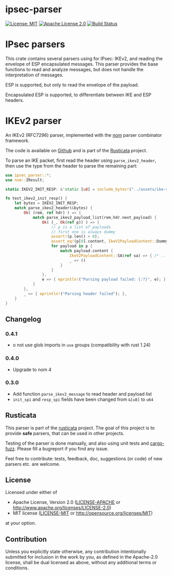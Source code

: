 # ipsec-parser

[![License: MIT](https://img.shields.io/badge/License-MIT-yellow.svg)](./LICENSE-MIT)
[![Apache License 2.0](https://img.shields.io/badge/License-Apache%202.0-blue.svg)](./LICENSE-APACHE)
[![Build Status](https://travis-ci.org/rusticata/ipsec-parser.svg?branch=master)](https://travis-ci.org/rusticata/ipsec-parser)

<!-- cargo-sync-readme start -->

# IPsec parsers

This crate contains several parsers using for IPsec: IKEv2, and reading the envelope of ESP
encapsulated messages.
This parser provides the base functions to read and analyze messages, but does not handle the
interpretation of messages.

ESP is supported, but only to read the envelope of the payload.

Encapsulated ESP is supported, to differentiate between IKE and ESP headers.

# IKEv2 parser

An IKEv2 (RFC7296) parser, implemented with the [nom](https://github.com/Geal/nom)
parser combinator framework.

The code is available on [Github](https://github.com/rusticata/ipsec-parser)
and is part of the [Rusticata](https://github.com/rusticata) project.

To parse an IKE packet, first read the header using `parse_ikev2_header`, then use the type
from the header to parse the remaining part:


```rust
use ipsec_parser::*;
use nom::IResult;

static IKEV2_INIT_RESP: &'static [u8] = include_bytes!("../assets/ike-sa-init-resp.bin");

fn test_ikev2_init_resp() {
    let bytes = IKEV2_INIT_RESP;
    match parse_ikev2_header(&bytes) {
        Ok( (rem, ref hdr) ) => {
            match parse_ikev2_payload_list(rem,hdr.next_payload) {
                Ok( (_, Ok(ref p)) ) => {
                    // p is a list of payloads
                    // first one is always dummy
                    assert!(p.len() > 0);
                    assert_eq!(p[0].content, IkeV2PayloadContent::Dummy);
                    for payload in p {
                        match payload.content {
                            IkeV2PayloadContent::SA(ref sa) => { /* .. */ },
                            _ => ()
                        }
                    }
                },
                e => { eprintln!("Parsing payload failed: {:?}", e); },
            }
        },
        _ => { eprintln!("Parsing header failed"); },
    }
}
```

<!-- cargo-sync-readme end -->

## Changelog

### 0.4.1

- o not use glob imports in `use` groups (compatibility with rust 1.24)

### 0.4.0

- Upgrade to nom 4

### 0.3.0

* Add function `parse_ikev2_message` to read header and payload list
* `init_spi` and `resp_spi` fields have been changed from `&[u8]` to `u64`

## Rusticata

This parser is part of the [rusticata](https://github.com/rusticata) project.
The goal of this project is to provide **safe** parsers, that can be used in other projects.

Testing of the parser is done manually, and also using unit tests and
[cargo-fuzz](https://github.com/rust-fuzz/cargo-fuzz). Please fill a bugreport if you find any issue.

Feel free to contribute: tests, feedback, doc, suggestions (or code) of new parsers etc. are welcome.

## License

Licensed under either of

 * Apache License, Version 2.0
   ([LICENSE-APACHE](LICENSE-APACHE) or http://www.apache.org/licenses/LICENSE-2.0)
 * MIT license
   ([LICENSE-MIT](LICENSE-MIT) or http://opensource.org/licenses/MIT)

at your option.

## Contribution

Unless you explicitly state otherwise, any contribution intentionally submitted
for inclusion in the work by you, as defined in the Apache-2.0 license, shall be
dual licensed as above, without any additional terms or conditions.
